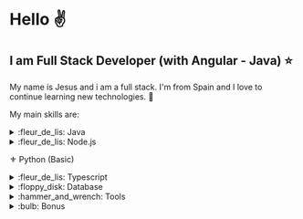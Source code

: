 # Hello :v:

## I am Full Stack Developer (with Angular - Java) :star:

My name is Jesus and i am a full stack. I'm from Spain and I love to continue learning new technologies. :sparkling_heart:

My main skills are:

<details>
	<summary>:fleur_de_lis: Java</summary>
	<br>
	<ul>
		<li> 
			<details>
				<summary>:beginner: Spring Boot</summary>
				<br>
				<ul>
					<li> :small_orange_diamond: MVC </li>
					<li> :small_orange_diamond: DATA </li>
					<li> :small_orange_diamond: Security (Basic) </li>
				</ul>
			</details>
		</li>

		<li> :beginner: JPA </li>

		<li> :beginner: Hibernate </li>

		<li> :beginner: Maven </li>

		<li> :beginner: Lombok </li>

		<li> :beginner: MapStruct </li>

		<li> :beginner: ApacheCommons </li>

		<li> :beginner: Apache Poi </li>

		<li> :beginner: JUnit </li>

		<li> :beginner: Mockito </li>
		
		<li> :beginner: Jasper Report </li>
	</ul>
	
</details>

<details>
	<summary>:fleur_de_lis: Node.js</summary>
	<br>
	<ul>
		<li> :beginner: Express </li>
		<ul>
			<li> :small_orange_diamond: Mongoose </li>
		</ul>
	<ul>
</details>
	
:fleur_de_lis: Python (Basic)

<details>
	<summary>:fleur_de_lis: Typescript</summary>
	<br>
	<ul>
		<li> :beginner: Angular  (+4...)</li> 
			<ul>
				<li>:small_orange_diamond: Primeng</li> 
			</ul>

		<li> :beginner: Ionic  (2 - Basic)</li> 

		<li> :beginner: JQuery</li> 

		<li> :beginner: Bootstrap</li> 
	</ul>
</details>
	
<details>
<summary>:floppy_disk: Database</summary>
<br>
	<ul>
		<li>:key: Oracle</li>
		<li>:key: MySQL</li>
		<li>:key: Postgree</li>
		<li>:key: MongoDB</li>
	</ul>
</details>

<details>
<summary> :hammer_and_wrench: Tools</summary>
<br>
	<ul>
		<li>:key: Sonnar</li>
		<li>:key: Kiuwan</li>
		<li>:key: Jenkins</li>
	</ul>
</details>

<details>
<summary> :bulb: Bonus</summary>
<br>
	<ul>
		<li>:key: Docker (Basic)</li>
		<li>:key: GitHub</li>
	</ul>
</details>

